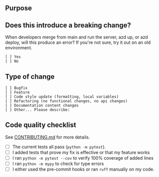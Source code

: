## Purpose

<!-- Describe the intention of the changes being proposed. What problem does it solve or functionality does it add? -->


## Does this introduce a breaking change?

When developers merge from main and run the server, azd up, or azd deploy, will this produce an error?
If you're not sure, try it out on an old environment.

```
[ ] Yes
[ ] No
```

## Type of change

```
[ ] Bugfix
[ ] Feature
[ ] Code style update (formatting, local variables)
[ ] Refactoring (no functional changes, no api changes)
[ ] Documentation content changes
[ ] Other... Please describe:
```

## Code quality checklist

See [CONTRIBUTING.md](https://github.com/Azure-Samples/rag-postgres-openai-python/blob/main/CONTRIBUTING.md#submit-pr) for more details.

- [ ] The current tests all pass (`python -m pytest`).
- [ ] I added tests that prove my fix is effective or that my feature works
- [ ] I ran `python -m pytest --cov` to verify 100% coverage of added lines
- [ ] I ran `python -m mypy` to check for type errors
- [ ] I either used the pre-commit hooks or ran `ruff` manually on my code.
